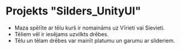 # Projekts "Silders_UnityUI"
- Maza spēlīte ar tēlu kurš ir nomaināms uz Vīrieti vai Sievieti.
- Tēliem vēl ir iesējams uzvilkts drēbes.
- Tēlu un tēlam drēbes var mainīt platumu un garumu ar slideriem.
